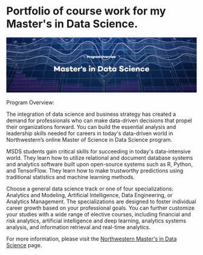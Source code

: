 # Portfolio of course work for my Master's in Data Science.

![alt text](https://raw.githubusercontent.com/bmoretz/MS-DataScience/master/media/ProgramOverview.png)

Program Overview:

The integration of data science and business strategy has created a demand for professionals who can make data-driven decisions that propel their organizations forward. You can build the essential analysis and leadership skills needed for careers in today's data-driven world in Northwestern’s online Master of Science in Data Science program.

MSDS students gain critical skills for succeeding in today's data-intensive world. They learn how to utilize relational and document database systems and analytics software built upon open-source systems such as R, Python, and TensorFlow. They learn how to make trustworthy predictions using traditional statistics and machine learning methods.

Choose a general data science track or one of four specializations: Analytics and Modeling, Artificial Intelligence, Data Engineering, or Analytics Management. The specializations are designed to foster individual career growth based on your professional goals. You can further customize your studies with a wide range of elective courses, including financial and risk analytics, artificial intelligence and deep learning, analytics systems analysis, and information retrieval and real-time analytics. 

For more information, please visit the <a href="https://sps.northwestern.edu/masters/data-science/">Northwestern Master's in Data Science</a> page.
